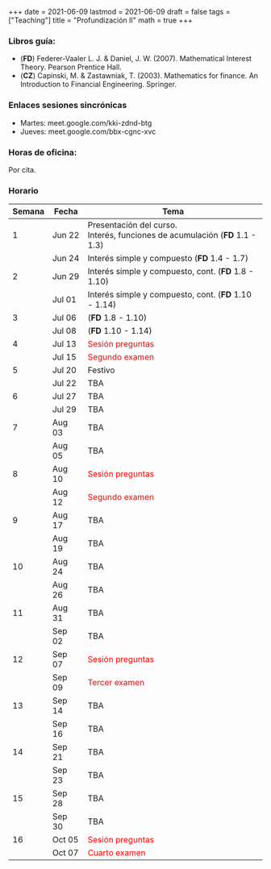 +++
date      = 2021-06-09
lastmod   = 2021-06-09
draft     = false
tags      = ["Teaching"]
title     = "Profundización II"
math      = true
+++

### Libros guía:

+ (**FD**) Federer-Vaaler L. J. & Daniel, J. W. (2007). Mathematical Interest Theory. Pearson Prentice Hall.
+ (**CZ**) Capinski, M. & Zastawniak, T. (2003). Mathematics for finance. An Introduction to Financial Engineering. Springer.

### Enlaces sesiones sincrónicas

+ Martes: meet.google.com/kki-zdnd-btg
+ Jueves: meet.google.com/bbx-cgnc-xvc

### Horas de oficina: 

Por cita.

### Horario

Semana | Fecha | Tema
---| ---| ---
1  | Jun 22 | Presentación del curso. <br> Interés, funciones de acumulación (**FD** 1.1 - 1.3)
&nbsp; | Jun 24 | Interés simple y compuesto (**FD** 1.4 - 1.7)
2  | Jun 29 | Interés simple y compuesto, cont. (**FD** 1.8 - 1.10)
&nbsp; | Jul 01 | Interés simple y compuesto, cont. (**FD** 1.10 - 1.14)
3  | Jul 06 | (**FD** 1.8 - 1.10)
&nbsp; | Jul 08 |  (**FD** 1.10 - 1.14)
4  | Jul 13 |  <font color="red">Sesión preguntas</font> 
&nbsp; | Jul 15 |  <font color="red">Segundo examen</font> 
5  | Jul 20 |  Festivo
&nbsp; | Jul 22 | TBA 
6  | Jul 27 |  TBA
&nbsp; | Jul 29  | TBA 
7  | Aug 03 |  TBA
&nbsp; | Aug 05 | TBA 
8  | Aug 10 |  <font color="red">Sesión preguntas</font> 
&nbsp; | Aug 12 | <font color="red">Segundo examen</font> 
9  | Aug 17 |  TBA
&nbsp; | Aug 19 | TBA 
10  | Aug 24 |  TBA
&nbsp; | Aug 26 | TBA 
11  | Aug 31 |  TBA
&nbsp; | Sep 02  | TBA 
12  | Sep 07 |  <font color="red">Sesión preguntas</font> 
&nbsp; | Sep 09  | <font color="red">Tercer examen</font> 
13  | Sep 14 |  TBA
&nbsp; | Sep 16  | TBA 
14  | Sep 21 |  TBA
&nbsp; | Sep 23  | TBA 
15  | Sep 28 |  TBA
&nbsp; | Sep 30  | TBA 
16  | Oct 05 |  <font color="red">Sesión preguntas</font> 
&nbsp; | Oct 07  | <font color="red">Cuarto examen</font> 



